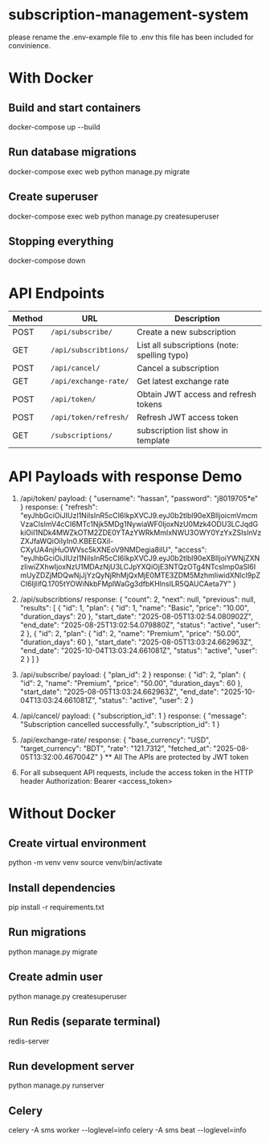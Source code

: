# subscription-management-system

please rename the .env-example file to .env
this file has been included for convinience.

# With Docker

## Build and start containers

docker-compose up --build

## Run database migrations

docker-compose exec web python manage.py migrate

## Create superuser

docker-compose exec web python manage.py createsuperuser

## Stopping everything

docker-compose down

# API Endpoints

| Method | URL                   | Description                                  |
| ------ | --------------------- | -------------------------------------------- |
| POST   | `/api/subscribe/`     | Create a new subscription                    |
| GET    | `/api/subscribtions/` | List all subscriptions (note: spelling typo) |
| POST   | `/api/cancel/`        | Cancel a subscription                        |
| GET    | `/api/exchange-rate/` | Get latest exchange rate                     |
| POST   | `/api/token/`         | Obtain JWT access and refresh tokens         |
| POST   | `/api/token/refresh/` | Refresh JWT access token                     |
| GET    | `/subscriptions/`     | subscription list show in template           |

# API Payloads with response Demo

1.  /api/token/
    payload:
    {
    "username": "hassan",
    "password": "j8019705\*e"
    }
    response:
    {
    "refresh": "eyJhbGciOiJIUzI1NiIsInR5cCI6IkpXVCJ9.eyJ0b2tlbl90eXBlIjoicmVmcmVzaCIsImV4cCI6MTc1Njk5MDg1NywiaWF0IjoxNzU0Mzk4ODU3LCJqdGkiOiI1NDk4MWZkOTM2ZDE0YTAzYWRkMmIxNWU3OWY0YzYxZSIsInVzZXJfaWQiOiIyIn0.KBEEGXil-CXyUA4njHuOWVsc5kXNEoV9NMDegia8iIU",
    "access": "eyJhbGciOiJIUzI1NiIsInR5cCI6IkpXVCJ9.eyJ0b2tlbl90eXBlIjoiYWNjZXNzIiwiZXhwIjoxNzU1MDAzNjU3LCJpYXQiOjE3NTQzOTg4NTcsImp0aSI6ImUyZDZjMDQwNjJjYzQyNjRhMjQxMjE0MTE3ZDM5MzhmIiwidXNlcl9pZCI6IjIifQ.1705tYOWiNkbFMplWaGg3dfbKHlnsILR5QAUCAeta7Y"
    }
2.  /api/subscribtions/
    response:
    {
    "count": 2,
    "next": null,
    "previous": null,
    "results": [
    {
    "id": 1,
    "plan": {
    "id": 1,
    "name": "Basic",
    "price": "10.00",
    "duration_days": 20
    },
    "start_date": "2025-08-05T13:02:54.080902Z",
    "end_date": "2025-08-25T13:02:54.079880Z",
    "status": "active",
    "user": 2
    },
    {
    "id": 2,
    "plan": {
    "id": 2,
    "name": "Premium",
    "price": "50.00",
    "duration_days": 60
    },
    "start_date": "2025-08-05T13:03:24.662963Z",
    "end_date": "2025-10-04T13:03:24.661081Z",
    "status": "active",
    "user": 2
    }
    ]
    }

3.  /api/subscribe/
    payload:
    {
    "plan_id": 2
    }
    response:
    {
    "id": 2,
    "plan": {
    "id": 2,
    "name": "Premium",
    "price": "50.00",
    "duration_days": 60
    },
    "start_date": "2025-08-05T13:03:24.662963Z",
    "end_date": "2025-10-04T13:03:24.661081Z",
    "status": "active",
    "user": 2
    }
4.  /api/cancel/
    payload:
    {
    "subscription_id": 1
    }
    response:
    {
    "message": "Subscription cancelled successfully.",
    "subscription_id": 1
    }
5.  /api/exchange-rate/
    response:
    {
    "base_currency": "USD",
    "target_currency": "BDT",
    "rate": "121.7312",
    "fetched_at": "2025-08-05T13:32:00.467004Z"
    }
    \*\* All The APIs are protected by JWT token

6.  For all subsequent API requests, include the access token in the HTTP header
    Authorization: Bearer <access_token>

# Without Docker

## Create virtual environment

python -m venv venv
source venv/bin/activate

## Install dependencies

pip install -r requirements.txt

## Run migrations

python manage.py migrate

## Create admin user

python manage.py createsuperuser

## Run Redis (separate terminal)

redis-server

## Run development server

python manage.py runserver

## Celery

celery -A sms worker --loglevel=info
celery -A sms beat --loglevel=info
